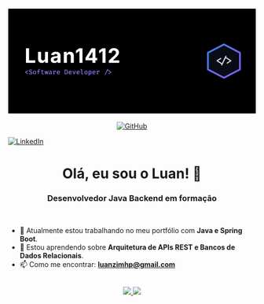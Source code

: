 <p align="center">
  <img src="https://github.com/Luan1412/Luan1412/blob/main/banner.png?raw=true" alt="Banner do Perfil">
</p>

<p align="center">
  <a href="LINK_DO_SEU_GITHUB" target="_blank"><img src="https://img.shields.io/badge/GitHub-100000?style=for-the-badge&logo=github&logoColor=white" alt="GitHub"></a>

  <a href="www.linkedin.com/in/luan-santana-de-oliveira-b45882213" target="_blank"><img src="https://img.shields.io/badge/LinkedIn-0077B5?style=for-the-badge&logo=linkedin&logoColor=white" alt="LinkedIn"></a>
  </p>

<h1 align="center">Olá, eu sou o Luan! 👋</h1>
<h3 align="center">Desenvolvedor Java Backend em formação</h3>

<br>

- 🔭 Atualmente estou trabalhando no meu portfólio com **Java e Spring Boot**.
- 🌱 Estou aprendendo sobre **Arquitetura de APIs REST e Bancos de Dados Relacionais**.
- 📫 Como me encontrar: **luanzimhp@gmail.com**

<br>

<div align="center">
  <a href="https://github.com/Luan1412">
  <img height="180em" src="https://github-readme-stats.vercel.app/api?username=Luan1412&show_icons=true&theme=dracula&include_all_commits=true&count_private=true"/>
  <img height="180em" src="https://github-readme-stats.vercel.app/api/top-langs/?username=Luan1412&layout=compact&langs_count=7&theme=dracula"/>
</div>
